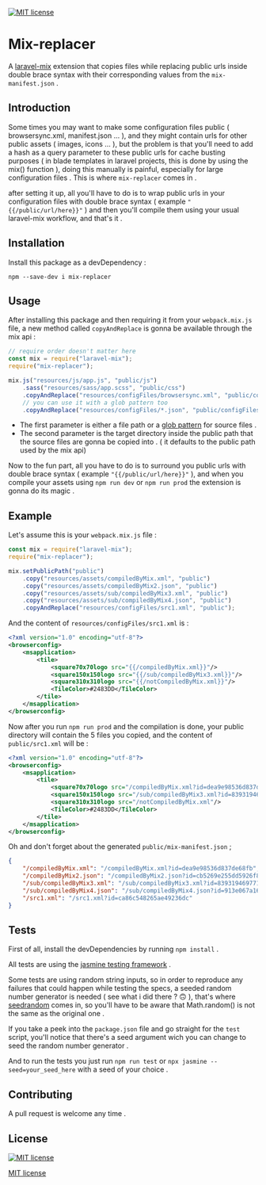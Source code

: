[![MIT license](https://img.shields.io/badge/License-MIT-blue.svg)](https://opensource.org/licenses/MIT)

# Mix-replacer

A [laravel-mix](https://github.com/JeffreyWay/laravel-mix) extension that copies files while replacing public urls inside double brace syntax with their corresponding values from the `mix-manifest.json` .

## Introduction

Some times you may want to make some configuration files public ( browsersync.xml, manifest.json ... ), and they might contain urls for other public assets ( images, icons ... ), but the problem is that you'll need to add a hash as a query parameter to these public urls for cache busting purposes ( in blade templates in laravel projects, this is done by using the mix() function ), doing this manually is painful, especially for large configuration files . This is where `mix-replacer` comes in .

after setting it up, all you'll have to do is to wrap public urls in your configuration files with double brace syntax ( example `"{{/public/url/here}}"` ) and then you'll compile them using your usual laravel-mix workflow, and that's it .

## Installation

Install this package as a devDependency :

`npm --save-dev i mix-replacer`

## Usage

After installing this package and then requiring it from your `webpack.mix.js` file, a new method called `copyAndReplace` is gonna be available through the mix api :

```javascript
// require order doesn't matter here
const mix = require("laravel-mix");
require("mix-replacer");

mix.js("resources/js/app.js", "public/js")
	.sass("resources/sass/app.scss", "public/css")
	.copyAndReplace("resources/configFiles/browsersync.xml", "public/configFiles")
	// you can use it with a glob pattern too
	.copyAndReplace("resources/configFiles/*.json", "public/configFiles");
```

-   The first parameter is either a file path or a [glob pattern](https://github.com/isaacs/node-glob#readme) for source files .
-   The second parameter is the target directory inside the public path that the source files are gonna be copied into . ( it defaults to the public path used by the mix api)

Now to the fun part, all you have to do is to surround you public urls with double brace syntax ( example `"{{/public/url/here}}"` ), and when you compile your assets using `npm run dev` or `npm run prod` the extension is gonna do its magic .

## Example

Let's assume this is your `webpack.mix.js` file :

```javascript
const mix = require("laravel-mix");
require("mix-replacer");

mix.setPublicPath("public")
	.copy("resources/assets/compiledByMix.xml", "public")
	.copy("resources/assets/compiledByMix2.json", "public")
	.copy("resources/assets/sub/compiledByMix3.xml", "public")
	.copy("resources/assets/sub/compiledByMix4.json", "public")
	.copyAndReplace("resources/configFiles/src1.xml", "public");
```

And the content of `resources/configFiles/src1.xml` is :

```xml
<?xml version="1.0" encoding="utf-8"?>
<browserconfig>
    <msapplication>
        <tile>
            <square70x70logo src="{{/compiledByMix.xml}}"/>
            <square150x150logo src="{{/sub/compiledByMix3.xml}}"/>
            <square310x310logo src="{{/notCompiledByMix.xml}}"/>
            <TileColor>#2483DD</TileColor>
        </tile>
    </msapplication>
</browserconfig>
```

Now after you run `npm run prod` and the compilation is done, your public directory will contain the 5 files you copied, and the content of `public/src1.xml` will be :

```xml
<?xml version="1.0" encoding="utf-8"?>
<browserconfig>
    <msapplication>
        <tile>
            <square70x70logo src="/compiledByMix.xml?id=dea9e98536d837de68fb"/>
            <square150x150logo src="/sub/compiledByMix3.xml?id=839319469771b9c831ed"/>
            <square310x310logo src="/notCompiledByMix.xml"/>
            <TileColor>#2483DD</TileColor>
        </tile>
    </msapplication>
</browserconfig>
```

Oh and don't forget about the generated `public/mix-manifest.json` ;

```json
{
	"/compiledByMix.xml": "/compiledByMix.xml?id=dea9e98536d837de68fb",
	"/compiledByMix2.json": "/compiledByMix2.json?id=cb5269e255dd5926f863",
	"/sub/compiledByMix3.xml": "/sub/compiledByMix3.xml?id=839319469771b9c831ed",
	"/sub/compiledByMix4.json": "/sub/compiledByMix4.json?id=913e067a162e99e34741",
	"/src1.xml": "/src1.xml?id=ca86c548265ae49236dc"
}
```

## Tests

First of all, install the devDependencies by running `npm install` .

All tests are using the [jasmine testing framework](https://github.com/jasmine/jasmine#readme) .

Some tests are using random string inputs, so in order to reproduce any failures that could happen while testing the specs, a seeded random number generator is needed ( see what i did there ? :upside_down_face: ), that's where [seedrandom](https://github.com/davidbau/seedrandom#cjs--nodejs-usage) comes in, so you'll have to be aware that Math.random() is not the same as the original one .

If you take a peek into the `package.json` file and go straight for the `test` script, you'll notice that there's a seed argument wich you can change to seed the random number generator .

And to run the tests you just run `npm run test` or `npx jasmine --seed=your_seed_here` with a seed of your choice .

## Contributing

A pull request is welcome any time .

## License

[![MIT license](https://img.shields.io/badge/License-MIT-blue.svg)](https://opensource.org/licenses/MIT)

[MIT license](https://opensource.org/licenses/MIT)
